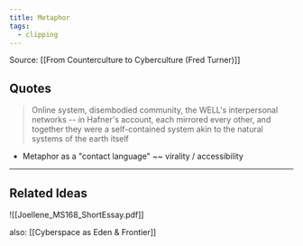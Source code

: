 ```yaml
---
title: Metaphor
tags:
  - clipping
---
```

Source: [[From Counterculture to Cyberculture (Fred Turner)]]
## Quotes
> Online system, disembodied community, the WELL's interpersonal networks -- in Hafner's account, each mirrored every other, and together they were a self-contained system akin to the natural systems of the earth itself
* Metaphor as a "contact language" ~~ virality / accessibility

--------
## Related Ideas 
![[Joellene_MS168_ShortEssay.pdf]]

also: [[Cyberspace as Eden & Frontier]]